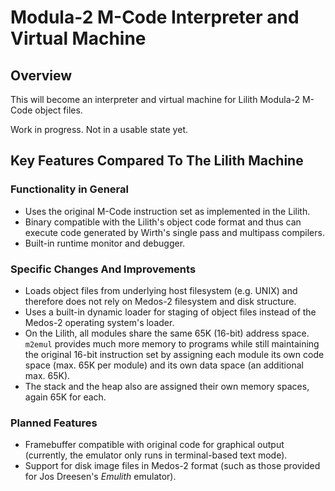 # Modula-2 M-Code Interpreter and Virtual Machine
## Overview
This will become an interpreter and virtual machine for Lilith Modula-2 M-Code object files.

Work in progress. Not in a usable state yet.

## Key Features Compared To The Lilith Machine
### Functionality in General
* Uses the original M-Code instruction set as implemented in the Lilith.
* Binary compatible with the Lilith's object code format and thus can execute code generated by Wirth's single pass and multipass compilers.
* Built-in runtime monitor and debugger.
### Specific Changes And Improvements
* Loads object files from underlying host filesystem (e.g. UNIX) and therefore does not rely on Medos-2 filesystem and disk structure.
* Uses a built-in dynamic loader for staging of object files instead of the Medos-2 operating system's loader.
* On the Lilith, all modules share the same 65K (16-bit) address space. ```m2emul``` provides much more memory to programs while still maintaining the original 16-bit instruction set by assigning each module its own code space (max. 65K per module) and its own data space (an additional max. 65K).
* The stack and the heap also are assigned their own memory spaces, again 65K for each.
### Planned Features
* Framebuffer compatible with original code for graphical output (currently, the emulator only runs in terminal-based text mode).
* Support for disk image files in Medos-2 format (such as those provided for Jos Dreesen's *Emulith* emulator).